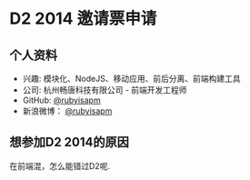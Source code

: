 # D2 2014 邀请票申请

## 个人资料

- 兴趣: 模块化、NodeJS、移动应用、前后分离、前端构建工具
- 公司: 杭州畅唐科技有限公司 - 前端开发工程师
- GitHub: [@rubyisapm](https://github.com/rubyisapm)
- 新浪微博： [@rubyisapm](http://weibo.com/rubyisapm)

## 想参加D2 2014的原因

 在前端混，怎么能错过D2呢.
